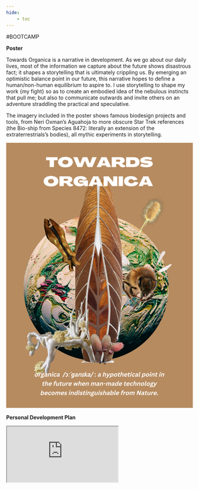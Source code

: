 ```yaml
---
hide:
    - toc
---
```


#BOOTCAMP

**Poster**

Towards Organica is a narrative in development. As we go about our daily lives, most of the information we capture about the future shows disastrous fact; it shapes a storytelling that is ultimately crippling us. By emerging an optimistic balance point in our future, this narrative hopes to define a human/non-human equilibrium to aspire to. I use storytelling to shape my work {my fight} so as to create an embodied idea of the nebulous instincts that pull me; but also to communicate outwards and invite others on an adventure straddling the practical and speculative.

The imagery included in the poster shows famous biodesign projects and tools, from Neri Oxman’s Aguahoja to more obscure Star Trek references (the Bio-ship from Species 8472: literally an extension of the extraterrestrials’s bodies), all mythic experiments in storytelling.

![](../images/01-Bootcamp/TOWARDSORGANICAPOSTERA3.png)

**Personal Development Plan**

<iframe src="https://docs.google.com/document/d/e/2PACX-1vSmwJcjRsDkjXvi0gIuSjhDfrdEgQyl-L3orvhzpG75ySayEXUclwVROGkrJKnIdwYE45bEKAuhB8EF/pub?embedded=true"></iframe>
